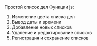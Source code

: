 Простой список дел
Функции js:

1. Изменение цвета списка дел
2. Вывод даты и времени
3. Добавление новых списков
4. Удаление и редактирование списков
5. Регистрация и сохранение списков
